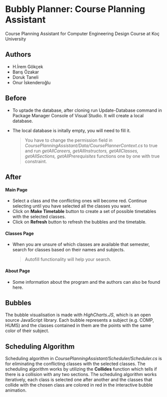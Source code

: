 # Bubbly Planner: Course Planning Assistant

Course Planning Assistant for Computer Engineering Design Course at Koç University

## Authors
- H.İrem Gökçek
- Barış Özakar
- Doruk Taneli
- Onur İskenderoğlu

## Before 

- To uptade the database, after cloning run Update-Database command in Package Manager Console of Visual Studio. It will create a local database.

- The local database is initally empty, you will need to fill it.
  > You have to change the permission field in *CoursePlanningAssistant/Data/CoursePlannerContext.cs* to true 
  > and run *getAllCareers, getAllInstructors, getAllClasses, getAllSections, getAllPrerequisites* functions one by one with true constraint. 
  
## After

#### Main Page

- Select a class and the conflicting ones will become red. Continue selecting until you have selected all the classes you want.
- Click on **Make Timetable** button to create a set of possible timetables with the selected classes. 
- Click on **Refresh** button to refresh the bubbles and the timetable. 

#### Classes Page

- When you are unsure of which classes are available that semester, search for classes based on their names and subjects. 
  > Autofill functionality will help your search.
 
 #### About Page
 
 - Some information about the program and the authors can also be found here.

## Bubbles

The bubble visualisation is made with *HighCharts.JS*, which is an open source JavaScript library. Each bubble represents a subject (e.g. COMP, HUMS) and the classes contained in them are the points with the same color of their subject.

## Scheduling Algorithm

Scheduling algorithm in *CoursePlanningAssistant/Scheduler/Scheduler.cs* is for eliminating the conflicting classes with the selected classes. The scheduling algorithm works by utilizing the **Collides** function which tells if there is a collision with any two sections. The scheduling algorithm works iteratively, each class is selected one after another and the classes that collide with the chosen class are colored in red in the interactive bubble animation.




